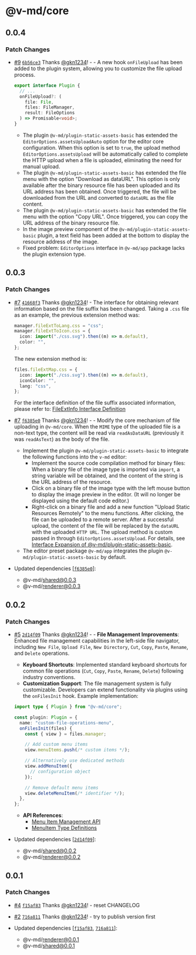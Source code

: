 # @v-md/core

## 0.0.4

### Patch Changes

- [#9](https://github.com/v-md/v-md/pull/9) [`6b56ce3`](https://github.com/v-md/v-md/commit/6b56ce333618034279d2a5bd28ddc5688de753e3) Thanks [@gkn1234](https://github.com/gkn1234)! - - A new hook `onFileUpload` has been added to the plugin system, allowing you to customize the file upload process.
  ```ts
  export interface Plugin {
    // ...
    onFileUpload?: (
      file: File,
      files: FileManager,
      result: FileOptions
    ) => Promisable<void>;
  }
  ```
  - The plugin `@v-md/plugin-static-assets-basic` has extended the `EditorOptions.assetsUploadAuto` option for the editor core configuration. When this option is set to `true`, the upload method `EditorOptions.assetsUpload` will be automatically called to complete the HTTP upload when a file is uploaded, eliminating the need for manual upload.
  - The plugin `@v-md/plugin-static-assets-basic` has extended the file menu with the option "Download as dataURL". This option is only available after the binary resource file has been uploaded and its URL address has been obtained. Once triggered, the file will be downloaded from the URL and converted to `dataURL` as the file content.
  - The plugin `@v-md/plugin-static-assets-basic` has extended the file menu with the option "Copy URL". Once triggered, you can copy the URL address of the binary resource file.
  - In the image preview component of the `@v-md/plugin-static-assets-basic` plugin, a text field has been added at the bottom to display the resource address of the image.
  - Fixed problem: `EditorOptions` interface in `@v-md/app` package lacks the plugin extension type.

## 0.0.3

### Patch Changes

- [#7](https://github.com/v-md/v-md/pull/7) [`41668f3`](https://github.com/v-md/v-md/commit/41668f3dc06b23a061a7a811c9c14e5926f64ed6) Thanks [@gkn1234](https://github.com/gkn1234)! - The interface for obtaining relevant information based on the file suffix has been changed. Taking a `.css` file as an example, the previous extension method was:

  ```ts
  manager.fileExtToLang.css = "css";
  manager.fileExtToIcon.css = {
    icon: import("./css.svg").then((m) => m.default),
    color: "",
  };
  ```

  The new extension method is:

  ```ts
  files.fileExtMap.css = {
    icon: import("./css.svg").then((m) => m.default),
    iconColor: "",
    lang: "css",
  };
  ```

  For the interface definition of the file suffix associated information, please refer to: [FileExtInfo Interface Definition](/libs/core/src/modules/file/types.ts)

- [#7](https://github.com/v-md/v-md/pull/7) [`f6385e0`](https://github.com/v-md/v-md/commit/f6385e0a49dfa8370be876cc953fbfa8d5711b20) Thanks [@gkn1234](https://github.com/gkn1234)! - - Modify the core mechanism of file uploading in `@v-md/core`. When the `MIME` type of the uploaded file is a non-text type, the content will be read via `readAsDataURL` (previously it was `readAsText`) as the body of the file.
  - Implement the plugin `@v-md/plugin-static-assets-basic` to integrate the following functions into the `v-md` editor:
    - Implement the source code compilation method for binary files: When a binary file of the image type is imported via `import`, a string variable will be obtained, and the content of the string is the URL address of the resource.
    - Click on a binary file of the image type with the left mouse button to display the image preview in the editor. (It will no longer be displayed using the default code editor.)
    - Right-click on a binary file and add a new function "Upload Static Resources Remotely" to the menu functions. After clicking, the file can be uploaded to a remote server. After a successful upload, the content of the file will be replaced by the `dataURL` with the uploaded `HTTP URL`. The upload method is custom passed in through `EditorOptions.assetsUpload`. For details, see [Interface Expansion of @v-md/plugin-static-assets-basic](/plugins/static-assets-basic/src/index.ts).
  - The editor preset package `@v-md/app` integrates the plugin `@v-md/plugin-static-assets-basic` by default.
- Updated dependencies [[`f6385e0`](https://github.com/v-md/v-md/commit/f6385e0a49dfa8370be876cc953fbfa8d5711b20)]:
  - @v-md/shared@0.0.3
  - @v-md/renderer@0.0.3

## 0.0.2

### Patch Changes

- [#5](https://github.com/v-md/v-md/pull/5) [`2d14f09`](https://github.com/v-md/v-md/commit/2d14f09f14e9d1bd14f4a40e1b11a7beb6e4eca6) Thanks [@gkn1234](https://github.com/gkn1234)! - - **File Management Improvements**: Enhanced file management capabilities in the left-side file navigator, including `New File`, `Upload File`, `New Directory`, `Cut`, `Copy`, `Paste`, `Rename`, and `Delete` operations.

  - **Keyboard Shortcuts**: Implemented standard keyboard shortcuts for common file operations (`Cut`, `Copy`, `Paste`, `Rename`, `Delete`) following industry conventions.
  - **Customization Support**: The file management system is fully customizable. Developers can extend functionality via plugins using the `onFilesInit` hook. Example implementation:

  ```ts
  import type { Plugin } from "@v-md/core";

  const plugin: Plugin = {
    name: "custom-file-operations-menu",
    onFilesInit(files) {
      const { view } = files.manager;

      // Add custom menu items
      view.menuItems.push(/* custom items */);

      // Alternatively use dedicated methods
      view.addMenuItem({
        // configuration object
      });

      // Remove default menu items
      view.deleteMenuItem(/* identifier */);
    },
  };
  ```

  - **API References**:
    - [Menu Item Management API](/libs/core/src/modules/file/manager-view.ts)
    - [MenuItem Type Definitions](/libs/core/src/modules/file/file-view.types.ts)

- Updated dependencies [[`2d14f09`](https://github.com/v-md/v-md/commit/2d14f09f14e9d1bd14f4a40e1b11a7beb6e4eca6)]:
  - @v-md/shared@0.0.2
  - @v-md/renderer@0.0.2

## 0.0.1

### Patch Changes

- [#4](https://github.com/v-md/v-md/pull/4) [`f15af83`](https://github.com/v-md/v-md/commit/f15af83da041f6eb5eb100c63e6d8de93fd70776) Thanks [@gkn1234](https://github.com/gkn1234)! - reset CHANGELOG

- [#2](https://github.com/v-md/v-md/pull/2) [`716a811`](https://github.com/v-md/v-md/commit/716a8114a4559a475ac2fe24133a5b71f4bcff8f) Thanks [@gkn1234](https://github.com/gkn1234)! - try to publish version first

- Updated dependencies [[`f15af83`](https://github.com/v-md/v-md/commit/f15af83da041f6eb5eb100c63e6d8de93fd70776), [`716a811`](https://github.com/v-md/v-md/commit/716a8114a4559a475ac2fe24133a5b71f4bcff8f)]:
  - @v-md/renderer@0.0.1
  - @v-md/shared@0.0.1
